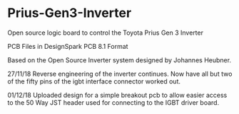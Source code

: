 # Prius-Gen3-Inverter
Open source logic board to control the Toyota Prius Gen 3 Inverter

PCB Files in DesignSpark PCB 8.1 Format

Based on the Open Source Inverter system designed by Johannes Heubner.


27/11/18 Reverse engineering of the inverter continues. Now have all but two of the fifty pins of the igbt interface connector worked out.


01/12/18 Uploaded design for a simple breakout pcb to allow easier access to the 50 Way JST header used for connecting to the IGBT driver board.
